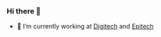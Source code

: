 ### Hi there 👋

- 🔭 I’m currently working at [Digitech](https://digitech.fr) and [Epitech](https://epitech.eu)
